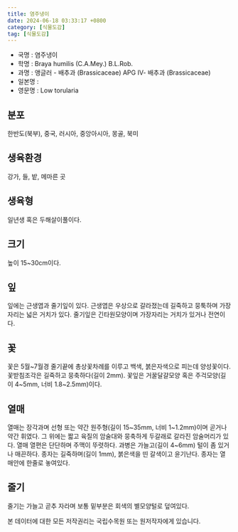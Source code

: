 ```yaml
---
title: 염주냉이
date: 2024-06-18 03:33:17 +0800
category: [식물도감]
tag: [식물도감]
---
```




- 국명 : 염주냉이
- 학명 : Braya humilis (C.A.Mey.) B.L.Rob.
- 과명 : 앵글러 - 배추과 (Brassicaceae) APG Ⅳ- 배추과 (Brassicaceae)
- 일본명 : 
- 영문명 : Low torularia


## 분포
한반도(북부), 중국, 러시아, 중앙아시아, 몽골, 북미
## 생육환경
강가, 들, 밭, 메마른 곳
## 생육형
일년생 혹은 두해살이풀이다.
## 크기
높이 15~30cm이다.
## 잎
잎에는 근생엽과 줄기잎이 있다. 근생엽은 우상으로 갈라졌는데 길죽하고 뭉툭하며 가장자리는 넓은 거치가 있다. 줄기잎은 긴타원모양이며 가장자리는 거치가 있거나 전연이다.
## 꽃
꽃은 5월~7월경 줄기끝에 총상꽃차례를 이루고 백색, 붉은자색으로 피는데 양성꽃이다. 꽃받침조각은 길죽하고 뭉축하다(길이 2mm). 꽃잎은 거꿀달걀모양 혹은 주걱모양(길이 4~5mm, 너비 1.8~2.5mm)이다.
## 열매
열매는 장각과며 선형 또는 약간 원주형(길이 15~35mm, 너비 1~1.2mm)이며 곧거나 약간 휘였다. 그 위에는 짧고 육질의 암술대와 뭉축하게 두갈래로 갈라진 암술머리가 있다. 열매 열편은 단단하며 주맥이 뚜렷하다. 과병은 가늘고(길이 4~6mm) 털이 좀 있거나 매끈하다. 종자는 길죽하며(길이 1mm), 붉은색을 띤 갈색이고 윤기난다. 종자는 열매안에 한줄로 놓여있다. 
## 줄기
줄기는 가늘고 곧추 자라며 보통 밑부분은 회색의 별모양털로 덮여있다.






본 데이터에 대한 모든 저작권리는 국립수목원 또는 원저작자에게 있습니다.
